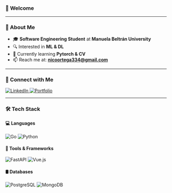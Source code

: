 ### 👋 **Welcome**

---

### 🚀 About Me
- 🎓 **Software Engineering Student** at **Manuela Beltrán University**
- 🔍 Interested in **ML & DL**
- 🌱 Currently learning **Pytorch & CV**
- 📫 Reach me at: **nicoortega334@gmail.com**

---

### 🔗 Connect with Me
<p align="left">
  <a href="https://www.linkedin.com/in/nicol%C3%A1s-felipe-castellanos-ortega-08934b216/" target="_blank">
    <img src="https://img.shields.io/badge/LinkedIn-0077B5?style=for-the-badge&logo=linkedin&logoColor=white" alt="LinkedIn" />
  </a>
  <a href="https://nicolascaste.vercel.app/" target="_blank">
    <img src="https://img.shields.io/badge/Portfolio-000000?style=for-the-badge&logo=About.me&logoColor=white" alt="Portfolio" />
  </a>
</p>

---

### 🛠️ Tech Stack
#### 💻 Languages
<p>
  <img src="https://img.shields.io/badge/Go-00ADD8?style=for-the-badge&logo=go&logoColor=white" alt="Go" />
  <img src="https://img.shields.io/badge/Python-3776AB?style=for-the-badge&logo=python&logoColor=white" alt="Python" />
</p>

#### 🔧 Tools & Frameworks
<p>
  <img src="https://img.shields.io/badge/FastAPI-009688?style=for-the-badge&logo=fastapi&logoColor=white" alt="FastAPI" />
  <img src="https://img.shields.io/badge/Vue.js-4FC08D?style=for-the-badge&logo=vue.js&logoColor=white" alt="Vue.js" />
</p>

#### 🛢️ Databases
<p>
  <img src="https://img.shields.io/badge/PostgreSQL-316192?style=for-the-badge&logo=postgresql&logoColor=white" alt="PostgreSQL" />
  <img src="https://img.shields.io/badge/MongoDB-4EA94B?style=for-the-badge&logo=mongodb&logoColor=white" alt="MongoDB" />
</p>

